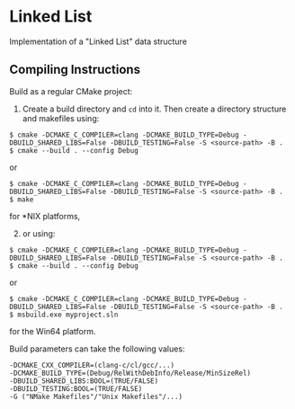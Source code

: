 # Linked List
Implementation of a "Linked List" data structure

## Compiling Instructions
Build as a regular CMake project:
1. Create a build directory and `cd` into it. Then create a directory structure and
makefiles using:
```
$ cmake -DCMAKE_C_COMPILER=clang -DCMAKE_BUILD_TYPE=Debug -DBUILD_SHARED_LIBS=False -DBUILD_TESTING=False -S <source-path> -B .
$ cmake --build . --config Debug
```
or
```
$ cmake -DCMAKE_C_COMPILER=clang -DCMAKE_BUILD_TYPE=Debug -DBUILD_SHARED_LIBS=False -DBUILD_TESTING=False -S <source-path> -B .
$ make
```

for \*NIX platforms,

2. or using:
```
$ cmake -DCMAKE_C_COMPILER=clang -DCMAKE_BUILD_TYPE=Debug -DBUILD_SHARED_LIBS=False -DBUILD_TESTING=False -S <source-path> -B .
$ cmake --build . --config Debug
```
or
```
$ cmake -DCMAKE_C_COMPILER=clang -DCMAKE_BUILD_TYPE=Debug -DBUILD_SHARED_LIBS=False -DBUILD_TESTING=False -S <source-path> -B .
$ msbuild.exe myproject.sln
```

for the Win64 platform.

Build parameters can take the following values:
```
-DCMAKE_CXX_COMPILER=(clang-c/cl/gcc/...)
-DCMAKE_BUILD_TYPE=(Debug/RelWithDebInfo/Release/MinSizeRel)
-DBUILD_SHARED_LIBS:BOOL=(TRUE/FALSE)
-DBUILD_TESTING:BOOL=(TRUE/FALSE)
-G ("NMake Makefiles"/"Unix Makefiles"/...)
```